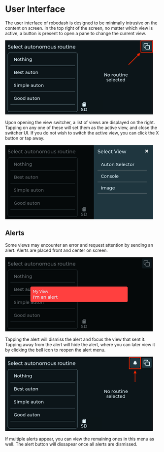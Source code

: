 # User Interface

The user interface of robodash is designed to be minimally intrusive on the
content on screen. In the top right of the screen, no matter which view is
active, a button is present to open a pane to change the current view.

![View button](../img/view_button.png)

Upon opening the view switcher, a list of views are displayed on the right.
Tapping on any one of these will set them as the active view, and close the
switcher UI. If you do not wish to switch the active view, you can click the X
button or tap away.

![View selector](../img/view_selector.png)

## Alerts

Some views may encounter an error and request attention by sending an alert.
Alerts are placed front and center on screen.

![Alert](../img/alert.png)

Tapping the alert will dismiss the alert and focus the view that sent it.
Tapping away from the alert will hide the alert, where you can later view it by
clicking the bell icon to reopen the alert menu.

![Alert button](../img/alert_button.png)

If multiple alerts appear, you can view the remaining ones in this menu as well.
The alert button will dissapear once all alerts are dismissed.
